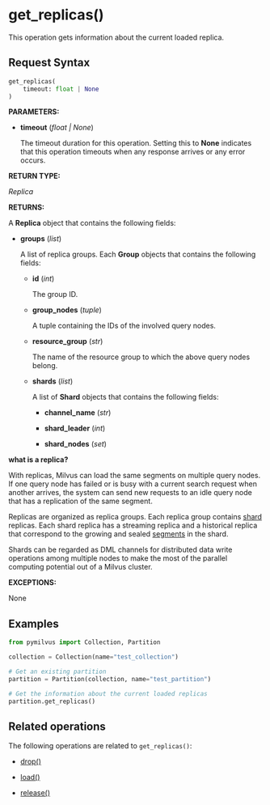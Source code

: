 # get_replicas()

This operation gets information about the current loaded replica.

## Request Syntax

```python
get_replicas(
    timeout: float | None
)
```

__PARAMETERS:__

- __timeout__ (_float _|_ None_)  

    The timeout duration for this operation. Setting this to __None__ indicates that this operation timeouts when any response arrives or any error occurs.

__RETURN TYPE:__

_Replica_

__RETURNS:__

A __Replica__ object that contains the following fields:

- __groups__ (_list_)

    A list of replica groups. Each __Group__ objects that contains the following fields:

    - __id__ (_int_)

        The group ID.

    - __group_nodes__ (_tuple_)

        A tuple containing the IDs of the involved query nodes.

    - __resource_group__ (_str_)

        The name of the resource group to which the above query nodes belong.

    - __shards__ (_list_)  

        A list of __Shard__ objects that contains the following fields:

        - __channel_name__ (_str_)

        - __shard_leader__ (_int_)

        - __shard_nodes__ (_set_)

<div class="admonition note">

<p><b>what is a replica?</b></p>

<p>With replicas, Milvus can load the same segments on multiple query nodes. If one query node has failed or is busy with a current search request when another arrives, the system can send new requests to an idle query node that has a replication of the same segment. </p>
<p>Replicas are organized as replica groups. Each replica group contains <a href="https://milvus.io/docs/v2.1.x/glossary.md#Sharding">shard</a> replicas. Each shard replica has a streaming replica and a historical replica that correspond to the growing and sealed <a href="https://milvus.io/docs/v2.1.x/glossary.md#Segment">segments</a> in the shard.</p>
<p>Shards can be regarded as DML channels for distributed data write operations among multiple nodes to make the most of the parallel computing potential out of a Milvus cluster.</p>

</div>

__EXCEPTIONS:__

None

## Examples

```python
from pymilvus import Collection, Partition

collection = Collection(name="test_collection")

# Get an existing partition
partition = Partition(collection, name="test_partition")

# Get the information about the current loaded replicas
partition.get_replicas()
```

## Related operations

The following operations are related to `get_replicas()`:

- [drop()](./drop.md)

- [load()](./load.md)

- [release()](./release.md)


